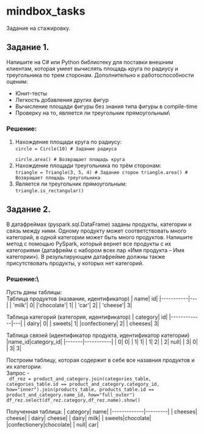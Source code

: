 # mindbox_tasks
Задание на стажировку.
## Задание 1. 
Напишите на C# или Python библиотеку для поставки внешним клиентам, которая умеет вычислять площадь круга по радиусу и треугольника по трем сторонам. Дополнительно к работоспособности оценим:
* Юнит-тесты
* Легкость добавления других фигур
* Вычисление площади фигуры без знания типа фигуры в compile-time
* Проверку на то, является ли треугольник прямоугольным\
  
### Решение:
1. Нахождение площади круга по радиусу:\
<code>circle = Circle(10) # Задание радиуса\
circle.area() # Возвращает площадь круга</code>
2. Нахождение площади треугольника по трём сторонам:\
<code>triangle = Triangle(3, 5, 4) # Задание сторон
triangle.area() # Возвращает площадь треугольника</code>
3. Является ли треугольник прямоугольным:\
<code>triangle.is_rectangular()</code>
## Задание 2.
В датафреймах (pyspark.sql.DataFrame) заданы продукты, категории и связь между ними. Одному продукту может соответствовать много категорий, в одной категории может быть много продуктов. Напишите метод с помощью PySpark, который вернет все продукты с их категориями (датафрейм с набором всех пар «Имя продукта – Имя категории»). В результирующем датафрейме должны также присутствовать продукты, у которых нет категорий.

### Решение:\
Пусть даны таблицы:\
Таблица продуктов (название, идентификатор)
|       name| id|
|-----------|---|
|     'milk'|  0|
|'chocolate'|  1|
|      'car'|  2|
|   'cheese'|  3|

Таблица категорий (категория, идентификатор)
|     category| id|
|-------------|---|
|        dairy|  0|
|       sweets|  1|
|confectionery|  2|
|      cheeses|  3|

Таблица связей (идентификатор продукта, идентификатор категории)
|name_id|category_id|
|-------|-----------|
|      0|          0|
|      1|          1|
|      1|          2|
|      2|       null|
|      3|          0|
|      3|          3|

Построим таблицу, которая содержит в себе все назавния продуктов и их категории.\
Запрос - \
<code> df_rez = product_and_category.join(categories_table, categories_table.id == product_and_category.category_id, how="inner").join(products_table, products_table.id == product_and_category.name_id, how="full_outer")
df_rez.select(df_rez.category,df_rez.name).show()</code>

Полученная таблица:
|     category|     name|
|-------------|---------|
|      cheeses|   cheese|
|        dairy|   cheese|
|        dairy|     milk|
|       sweets|chocolate|
|confectionery|chocolate|
|         null|      car|
